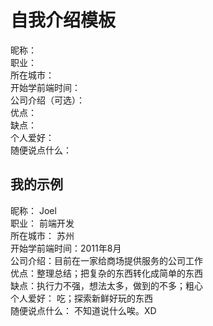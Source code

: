 # 自我介绍模板
昵称：  
职业：  
所在城市：  
开始学前端时间：  
公司介绍（可选）：  
优点：  
缺点：  
个人爱好：  
随便说点什么：  

## 我的示例
昵称： Joel  
职业： 前端开发  
所在城市： 苏州  
开始学前端时间：2011年8月  
公司介绍：目前在一家给商场提供服务的公司工作  
优点：整理总结；把复杂的东西转化成简单的东西  
缺点：执行力不强，想法太多，做到的不多；粗心  
个人爱好： 吃；探索新鲜好玩的东西  
随便说点什么： 不知道说什么唉。XD  
